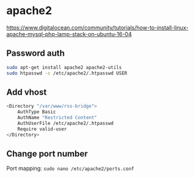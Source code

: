 # apache2

<https://www.digitalocean.com/community/tutorials/how-to-install-linux-apache-mysql-php-lamp-stack-on-ubuntu-16-04>

## Password auth

```bash
sudo apt-get install apache2 apache2-utils
sudo htpasswd -c /etc/apache2/.htpasswd USER
```

## Add vhost

```bash
<Directory "/var/www/rss-bridge">
    AuthType Basic
    AuthName "Restricted Content"
    AuthUserFile /etc/apache2/.htpasswd
    Require valid-user
</Directory>
```

## Change port number

Port mapping: `sudo nano /etc/apache2/ports.conf`
